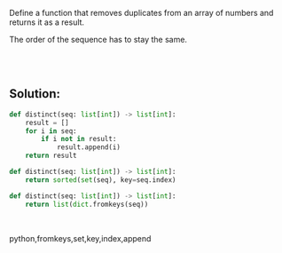 Define a function that removes duplicates from an array of numbers and returns it as a result.

The order of the sequence has to stay the same.

<br><br>

## Solution:
```py
def distinct(seq: list[int]) -> list[int]:
    result = []
    for i in seq:
        if i not in result:
            result.append(i)
    return result
```

```py
def distinct(seq: list[int]) -> list[int]:
    return sorted(set(seq), key=seq.index)
```

```py
def distinct(seq: list[int]) -> list[int]:
    return list(dict.fromkeys(seq))
```

<br>


<tag>python,fromkeys,set,key,index,append<tag>